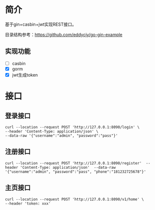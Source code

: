 # 简介

基于gin+casbin+jwt实现REST接口。

目录结构参考：https://github.com/eddycjy/go-gin-example

## 实现功能

* [ ]  casbin
* [X]  gorm
* [X]  jwt生成token

# 接口

## 登录接口

```http request
curl --location --request POST 'http://127.0.0.1:8090/login' \
--header 'Content-Type: application/json' \
--data-raw '{"username":"admin", "password":"pass"}'
```

## 注册接口

`curl --location --request POST 'http://127.0.0.1:8090/register'  --header 'Content-Type: application/json'  --data-raw '{"username":"admin", "password":"pass", "phone":"181232725678"}'`

## 主页接口

```http request
curl --location --request POST 'http://127.0.0.1:8090/v1/home' \
--header 'token: xxx'
```
